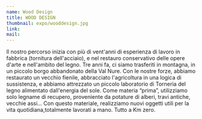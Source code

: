 ```yaml
---
name: Wood Design
title: WOOD DESIGN
thumbnail: expo/wooddesign.jpg
link:
mail:
---
```


Il nostro percorso inizia con più di vent'anni di esperienza di lavoro in fabbrica (tornitura dell'acciaio), e nel restauro conservativo delle opere d'arte e nell'ambito del legno. Tre anni fa, ci siamo trasferiti in montagna, in un piccolo borgo abbandonato della Val Nure. Con le nostre forze, abbiamo restaurato un vecchio fienile, abbracciato l'agricoltura in una logica di sussistenza, e abbiamo attrezzato un piccolo laboratorio di Torneria del legno alimentato dall'energia del sole. Come materia “prima”, utilizziamo solo legname di recupero, proveniente da potature di alberi, travi antiche, vecchie assi... Con questo materiale, realizziamo nuovi oggetti utili per la vita quotidiana,totalmente lavorati a mano. Tutto a Km zero.
